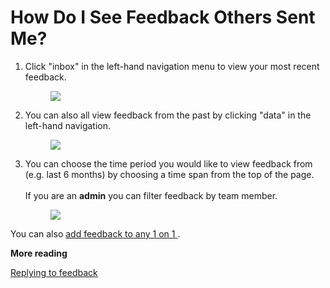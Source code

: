# How Do I See Feedback Others Sent Me?

1.  Click "inbox" in the left-hand navigation menu to view your most recent feedback.

    <figure><img src="https://d15txwkj13xtvh.cloudfront.net/downloads.intercomcdn.com/i/o/516150040/4e72a38989d41ea69ed5c6e6/image.png" /></figure>

2.  You can also all view feedback from the past by clicking "data" in the left-hand navigation.

    <figure><img src="https://d15txwkj13xtvh.cloudfront.net/downloads.intercomcdn.com/i/o/572586855/6a57eafa5536933af6774367/image.png" /></figure>

3.  You can choose the time period you would like to view feedback from (e.g. last 6 months) by choosing a time span from the top of the page.\
    \
    If you are an **admin** you can filter feedback by team member.

    <figure><img src="https://d15txwkj13xtvh.cloudfront.net/downloads.intercomcdn.com/i/o/572587319/71d5be834aa2c8e40b515801/image.png" /></figure>

You can also [add feedback to any 1 on 1 ](6222776-how-do-i-add-feedback-to-a-1-1-meeting.html).

**More reading**

[Replying to feedback](6222646-how-do-i-reply-to-feedback-i-have-received.html)
